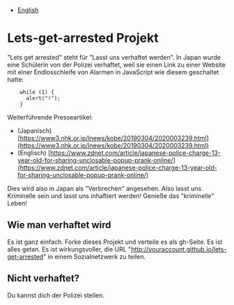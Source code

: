 - [English](README.md)

# Lets-get-arrested Projekt

"Lets get arrested" steht für "Lasst uns verhaftet werden". In Japan wurde eine Schülerin von der Polizei verhaftet, weil sie einen Link zu einer Website mit einer Endlosschleife von Alarmen in JavaScript wie diesem geschaltet hatte:

        while (1) {
          alert("!");
        }

Weiterführende Presseartikel:
- (Japanisch) [https://www3.nhk.or.jp/lnews/kobe/20190304/2020003239.html](https://www3.nhk.or.jp/lnews/kobe/20190304/2020003239.html)
- (Englisch) [https://www.zdnet.com/article/japanese-police-charge-13-year-old-for-sharing-unclosable-popup-prank-online/](https://www.zdnet.com/article/japanese-police-charge-13-year-old-for-sharing-unclosable-popup-prank-online/)

Dies wird also in Japan als "Verbrechen" angesehen. Also lasst uns Kriminelle sein und lasst uns inhaftiert werden!
Genieße das "kriminelle" Leben!

## Wie man verhaftet wird
Es ist ganz einfach. Forke dieses Projekt und verteile es als gh-Seite. Es ist alles getan. Es ist wirkungsvoller, die URL "http://youraccount.github.io/lets-get-arrested" in einem Sozialnetzwerk zu teilen.

## Nicht verhaftet?
Du kannst dich der Polizei stellen.

